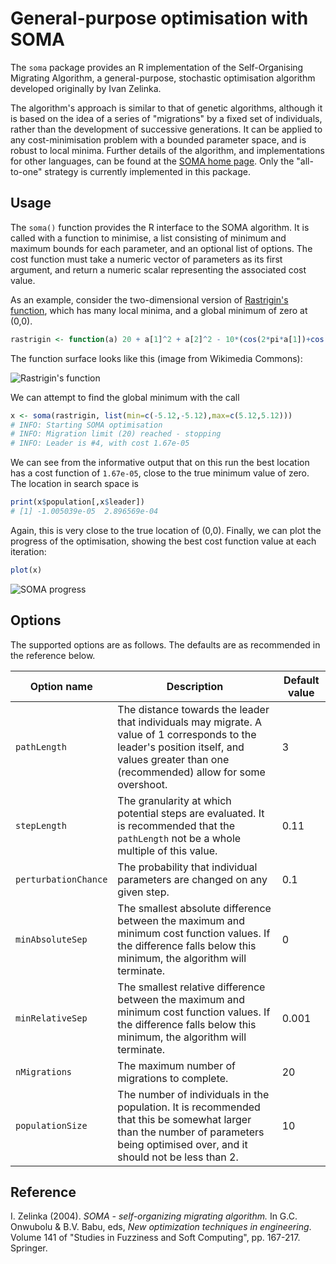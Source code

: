 # General-purpose optimisation with SOMA

The `soma` package provides an R implementation of the Self-Organising Migrating Algorithm, a general-purpose, stochastic optimisation algorithm developed originally by Ivan Zelinka.

The algorithm's approach is similar to that of genetic algorithms, although it is based on the idea of a series of "migrations" by a fixed set of individuals, rather than the development of successive generations. It can be applied to any cost-minimisation problem with a bounded parameter space, and is robust to local minima. Further details of the algorithm, and implementations for other languages, can be found at the [SOMA home page](http://www.ft.utb.cz/people/zelinka/soma/). Only the "all-to-one" strategy is currently implemented in this package.

## Usage

The `soma()` function provides the R interface to the SOMA algorithm. It is called with a function to minimise, a list consisting of minimum and maximum bounds for each parameter, and an optional list of options. The cost function must take a numeric vector of parameters as its first argument, and return a numeric scalar representing the associated cost value.

As an example, consider the two-dimensional version of [Rastrigin's function](https://en.wikipedia.org/wiki/Rastrigin_function), which has many local minima, and a global minimum of zero at (0,0).

```R
rastrigin <- function(a) 20 + a[1]^2 + a[2]^2 - 10*(cos(2*pi*a[1])+cos(2*pi*a[2]))
```

The function surface looks like this (image from Wikimedia Commons):

![Rastrigin's function](https://upload.wikimedia.org/wikipedia/commons/thumb/8/8b/Rastrigin_function.png/640px-Rastrigin_function.png)

We can attempt to find the global minimum with the call

```R
x <- soma(rastrigin, list(min=c(-5.12,-5.12),max=c(5.12,5.12)))
# INFO: Starting SOMA optimisation
# INFO: Migration limit (20) reached - stopping
# INFO: Leader is #4, with cost 1.67e-05
```

We can see from the informative output that on this run the best location has a cost function of `1.67e-05`, close to the true minimum value of zero. The location in search space is

```R
print(x$population[,x$leader])
# [1] -1.005039e-05  2.896569e-04
```

Again, this is very close to the true location of (0,0). Finally, we can plot the progress of the optimisation, showing the best cost function value at each iteration:

```R
plot(x)
```

![SOMA progress](http://www.clayden.org/files/soma/soma_progress.png)

## Options

The supported options are as follows. The defaults are as recommended in the reference below.

| Option name          | Description | Default value |
| -------------------- | ----------- | ------------- |
| `pathLength`         | The distance towards the leader that individuals may migrate. A value of 1 corresponds to the leader's position itself, and values greater than one (recommended) allow for some overshoot. | 3 |
| `stepLength`         | The granularity at which potential steps are evaluated. It is recommended that the `pathLength` not be a whole multiple of this value. | 0.11 |
| `perturbationChance` | The probability that individual parameters are changed on any given step. | 0.1 |
| `minAbsoluteSep`     | The smallest absolute difference between the maximum and minimum cost function values. If the difference falls below this minimum, the algorithm will terminate. | 0 |
| `minRelativeSep`     | The smallest relative difference between the maximum and minimum cost function values. If the difference falls below this minimum, the algorithm will terminate. | 0.001 |
| `nMigrations`        | The maximum number of migrations to complete. | 20 |
| `populationSize`     | The number of individuals in the population. It is recommended that this be somewhat larger than the number of parameters being optimised over, and it should not be less than 2. | 10 |

## Reference

I. Zelinka (2004). *SOMA - self-organizing migrating algorithm.* In G.C. Onwubolu & B.V. Babu, eds, *New optimization techniques in engineering*. Volume 141 of "Studies in Fuzziness and Soft Computing", pp. 167-217. Springer.
